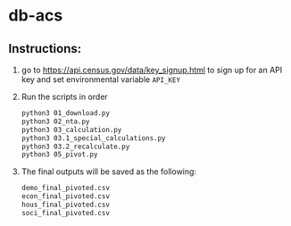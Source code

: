 # db-acs

## Instructions:

1. go to https://api.census.gov/data/key_signup.html to sign up for an API key and set environmental variable `API_KEY`
2. Run the scripts in order

    ```bash
    python3 01_download.py
    python3 02_nta.py
    python3 03_calculation.py
    python3 03.1_special_calculations.py
    python3 03.2_recalculate.py
    python3 05_pivot.py
    ```

3. The final outputs will be saved as the following:

    ```bash
    demo_final_pivoted.csv  
    econ_final_pivoted.csv  
    hous_final_pivoted.csv  
    soci_final_pivoted.csv
    ```
